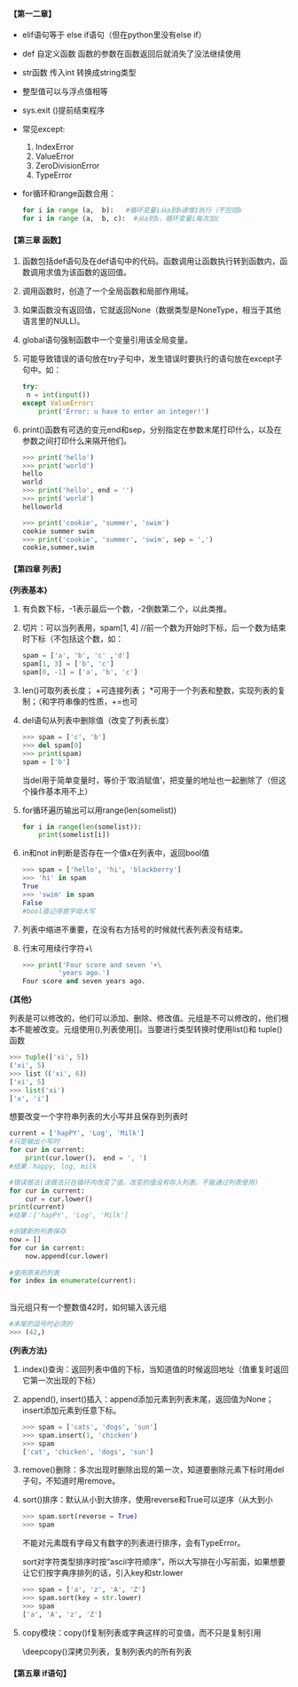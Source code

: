 #### 【第一二章】

- elif语句等于 else if语句（但在python里没有else if）

- def 自定义函数 函数的参数在函数返回后就消失了没法继续使用

- str函数 传入int 转换成string类型

- 整型值可以与浮点值相等

- sys.exit ()提前结束程序  

- 常见except:

  1. IndexError
  2. ValueError
  3. ZeroDivisionError
  4. TypeError

- for循环和range函数合用：

  ```python
  for i in range (a,  b):   #循环变量i从a到b递增1执行（不包括b 
  for i in range (a,  b, c):  #从a到b，循环变量i每次加c
  ```

#### 【第三章 函数】

1. 函数包括def语句及在def语句中的代码。函数调用让函数执行转到函数内，函数调用求值为该函数的返回值。

2. 调用函数时，创造了一个全局函数和局部作用域。

3. 如果函数没有返回值，它就返回None（数据类型是NoneType，相当于其他语言里的NULL)。

4. global语句强制函数中一个变量引用该全局变量。

5. 可能导致错误的语句放在try子句中，发生错误时要执行的语句放在except子句中。如：

   ```python
   try:
   	n = int(input())
   except ValueError:
       print('Error: u have to enter an integer!')
   ```

6. print()函数有可选的变元end和sep，分别指定在参数末尾打印什么，以及在参数之间打印什么来隔开他们。

   ```python
   >>> print('hello')
   >>> print('world')
   hello
   world
   >>> print('hello', end = '')
   >>> print('world')
   helloworld
   ```

   ```python
   >>> print('cookie', 'summer', 'swim')
   cookie summer swim
   >>> print('cookie', 'summer', 'swim', sep = ',')
   cookie,summer,swim
   ```

#### 【第四章 列表】

**{列表基本}**

1. 有负数下标，-1表示最后一个数，-2倒数第二个，以此类推。

2. 切片：可以当列表用，spam[1, 4]  //前一个数为开始时下标，后一个数为结束时下标（不包括这个数，如：

   ```python
   spam = ['a', 'b', 'c' ,'d']
   spam[1, 3] = ['b', 'c']
   spam[0, -1] = ['a', 'b', 'c']
   ```

3. len()可取列表长度； +可连接列表； *可用于一个列表和整数，实现列表的复制；（和字符串像的性质，+=也可

4. del语句从列表中删除值（改变了列表长度）

   ```python
   >>> spam = ['c', 'b']
   >>> del spam[0]
   >>> print(spam)
   spam = ['b']
   ```

   当del用于简单变量时，等价于‘取消赋值’，把变量的地址也一起删除了（但这个操作基本用不上）

5. for循环遍历输出可以用range(len(somelist))

   ```python
   for i in range(len(somelist)):
       print(somelist[i])
   ```

6. in和not in判断是否存在一个值x在列表中，返回bool值

   ```python
   >>> spam = ['hello', 'hi', 'blackberry']
   >>> 'hi' in spam
   True
   >>> 'swim' in spam
   False
   #bool值记得首字母大写
   ```

7. 列表中缩进不重要，在没有右方括号的时候就代表列表没有结束。

8. 行末可用续行字符+\

   ```python
   >>> print('Four score and seven '+\
            'years ago.')
   Four score and seven years ago.
   ```

**{其他}**

列表是可以修改的，他们可以添加、删除、修改值。元组是不可以修改的，他们根本不能被改变。元组使用(),列表使用[]。当要进行类型转换时使用list()和 tuple()函数

```python
>>> tuple(['xi', 5])
('xi', 5)
>>> list（('xi', 6)）
['xi', 5]
>>> list('xi')
['x', 'i']
```

想要改变一个字符串列表的大小写并且保存到列表时

```python
current = ['hapPY', 'Log', 'Milk']
#只是输出小写时
for cur in current:
    print(cur.lower()， end = ', ')
#结果：happy, log, milk

#错误做法(该做法只在循环内改变了值，改变的值没有存入列表，不能通过列表使用)
for cur in current:
    cur = cur.lower()
print(current)
#结果：['hapPY', 'Log', 'Milk']

#创建新的列表保存
now = []
for cur in current:
    now.append(cur.lower)
    
#使用原来的列表
for index in enumerate(current):
    
```

当元组只有一个整数值42时，如何输入该元组

```python
#末尾的逗号时必须的
>>> (42,)
```

**{列表方法}**

1. index()查询：返回列表中值的下标，当知道值的时候返回地址（值重复时返回它第一次出现的下标）

2. append(), insert()插入：append添加元素到列表末尾，返回值为None；insert添加元素到任意下标。

   ```python
   >>> spam = ['cats', 'dogs', 'sun']
   >>> spam.insert(1, 'chicken')
   >>> spam
   ['cat', 'chicken', 'dogs', 'sun']
   ```

3. remove()删除：多次出现时删除出现的第一次，知道要删除元素下标时用del子句，不知道时用remove。

4. sort()排序：默认从小到大排序，使用reverse和True可以逆序（从大到小

   ```python
   >>> spam.sort(reverse = True)
   >>> spam
   ```

   不能对元素既有字母又有数字的列表进行排序，会有TypeError。

   sort对字符类型排序时按“ascii字符顺序”，所以大写排在小写前面，如果想要让它们按字典序排列的话，引入key和str.lower

   ```python
   >>> spam = ['a', 'z', 'A', 'Z']
   >>> spam.sort(key = str.lower)
   >>> spam
   ['a', 'A', 'z', 'Z']
   ```

5. copy模块：copy()f复制列表或字典这样的可变值，而不只是复制引用

   \deepcopy()深拷贝列表，复制列表内的所有列表
   
   

#### 【第五章 if语句】

